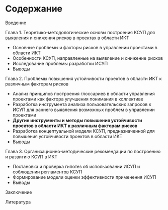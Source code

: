 # Содержание

Введение

Глава 1. Теоретико-методологические основы построения КСУП для выявления и снижения рисков в проектах в области ИКТ

- Основные проблемы и факторы рисков в управлении проектами в области ИКТ
- Особенности КСУП, направленные на выявление и снижение рисков
- Исследование проблемы разработки ИСУП
- Выводы

Глава 2. Проблемы повышения устойчивости проектов в области ИКТ к различным факторам рисков

- Анализ принципов построения глоссариев в области управления проектами как фактора улучшения понимания в коллективе
- Разработка инструмента анализа пользовательских запросов к ИСУП для раннего выявления возможных проблем в управлении проектами
- **Другие инструменты и методы повышения устойчивости проектов в области ИКТ к различным факторам рисков** 
- Разработка концептуальной модели КСУП, предназначенной для повышения устойчивости проектов в области ИКТ
- Выводы

Глава 3. Организационно-методические рекомендации по построению и развитию КСУП в ИКТ

- Постановка и проверка гипотез об использовании ИСУП и соблюдении регламентов КСУП
- Формирование модели оценки эффективности применения ИСУП
- Выводы

Заключение

Литература
